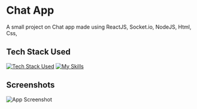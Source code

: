 
# Chat App

A small project on Chat app made using ReactJS, Socket.io, NodeJS, Html, Css, 


## Tech Stack Used
[![Tech Stack Used](https://skills.thijs.gg/icons?i=react,nodejs,html,css)](https://skills.thijs.gg)
[![My Skills](https://drive.google.com/file/d/1wHT0_tykkYbuZsOBgZm_19Hp05Wcfwwb/view?usp=drive_link)](https://skills.thijs.gg)
## Screenshots

![App Screenshot]((https://github.com/Pranav141/chat-app/blob/main/ss_1.png))

